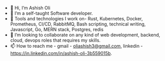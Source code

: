 - 👋 Hi, I’m Ashish Oli
- 👀 I’m a self-taught Software developer.
- 🌱 Tools and technologies I work on-  Rust, Kubernetes, Docker, Prometheus, CI/CD, RabbitMQ, Bash scripting, technical writing, Javascript, Go, MERN stack, Postgres, redis
- 💞️ I’m looking to collaborate on any kind of web development, backend, cloud, devops roles that requires my skills.
- 📫 How to reach me - gmail - oliashish3@gmail.com, linkedin - https://in.linkedin.com/in/ashish-oli-3b559015b.


